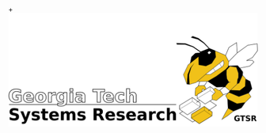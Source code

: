 
 +![alt tag](https://github.com/GeorgiaTechSystemResearch/GT_MUR_Open_Source_Package/blob/master/GTSR_logo.png)